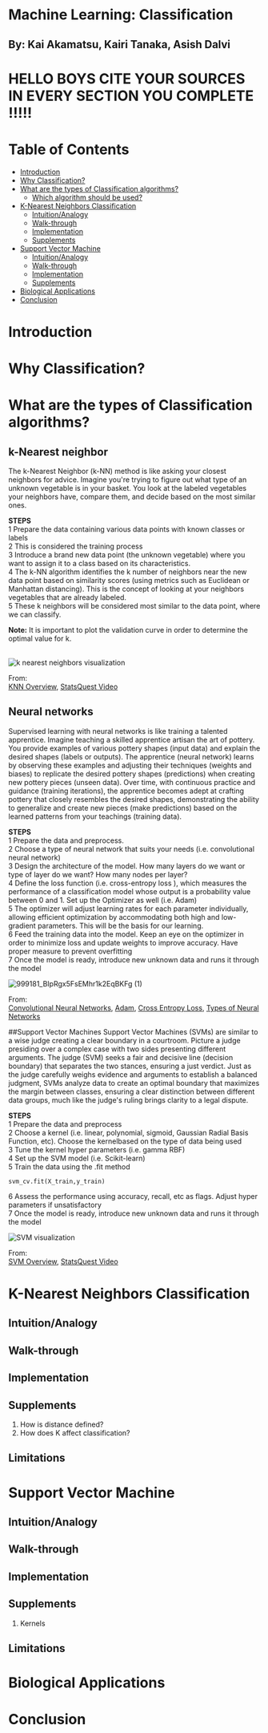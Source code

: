 # Machine Learning: Classification  
## By: Kai Akamatsu, Kairi Tanaka, Asish Dalvi

# HELLO BOYS CITE YOUR SOURCES IN EVERY SECTION YOU COMPLETE !!!!!

# Table of Contents 
- [Introduction](https://github.com/kaiakamatsu/BENG183-Classification/blob/main/Classification.md#introduction)
- [Why Classification?](https://github.com/kaiakamatsu/BENG183-Classification/blob/main/Classification.md#why-classification)
- [What are the types of Classification algorithms?](https://github.com/kaiakamatsu/BENG183-Classification/blob/main/Classification.md#what-are-the-types-of-classification-algorithms)
  - [Which algorithm should be used?](https://github.com/kaiakamatsu/BENG183-Classification/blob/main/Classification.md#which-algorithm-should-be-used
)
- [K-Nearest Neighbors Classification](https://github.com/kaiakamatsu/BENG183-Classification/blob/main/Classification.md#k-nearest-neighbors-classification)
  - [Intuition/Analogy](https://github.com/kaiakamatsu/BENG183-Classification/blob/main/Classification.md#intuitionanalogy)
  - [Walk-through](https://github.com/kaiakamatsu/BENG183-Classification/blob/main/Classification.md#walk-through)
  - [Implementation](https://github.com/kaiakamatsu/BENG183-Classification/blob/main/Classification.md#implementation)
  - [Supplements](https://github.com/kaiakamatsu/BENG183-Classification/blob/main/Classification.md#supplements)
- [Support Vector Machine](https://github.com/kaiakamatsu/BENG183-Classification/blob/main/Classification.md#support-vector-machine)
  - [Intuition/Analogy](https://github.com/kaiakamatsu/BENG183-Classification/blob/main/Classification.md#intuitionanalogy-1)
  - [Walk-through](https://github.com/kaiakamatsu/BENG183-Classification/blob/main/Classification.md#walk-through-1)
  - [Implementation](https://github.com/kaiakamatsu/BENG183-Classification/blob/main/Classification.md#implementation-1)
  - [Supplements](https://github.com/kaiakamatsu/BENG183-Classification/blob/main/Classification.md#supplements-1)
- [Biological Applications](https://github.com/kaiakamatsu/BENG183-Classification/blob/main/Classification.md#biological-applications)
- [Conclusion](https://github.com/kaiakamatsu/BENG183-Classification/blob/main/Classification.md#conclusion)

# Introduction 

# Why Classification? 

# What are the types of Classification algorithms? 
## k-Nearest neighbor 
The k-Nearest Neighbor (k-NN) method is like asking your closest neighbors for advice. Imagine you're trying to figure out what type of an unknown vegetable is in your basket. You look at the labeled vegetables your neighbors have, compare them, and decide based on the most similar ones.
  
**STEPS**<br>
1 Prepare the data containing various data points with known classes or labels <br>
2 This is considered the training process<br>
3 Introduce a brand new data point (the unknown vegetable) where you want to assign it to a class based on its characteristics. <br>
4 The k-NN algorithm identifies the k number of neighbors near the new data point based on similarity scores (using metrics such as Euclidean or Manhattan distancing). This is the concept of looking at your neighbors vegetables that are already labeled. <br>
5 These k neighbors will be considered most similar to the data point, where we can classify.<br>
  
**Note:** It is important to plot the validation curve in order to determine the optimal value for k.<br>
<br>
  
![k nearest neighbors visualization](https://substackcdn.com/image/fetch/f_auto,q_auto:good,fl_progressive:steep/https%3A%2F%2Fbucketeer-e05bbc84-baa3-437e-9518-adb32be77984.s3.amazonaws.com%2Fpublic%2Fimages%2F9cc3fc86-5e8f-4e73-b4ad-ae0061b10c2b_800x585.gif)

From:<br>
[KNN Overview](https://www.ibm.com/topics/knn), [StatsQuest Video](https://www.youtube.com/watch?v=HVXime0nQeI&ab_channel=StatQuestwithJoshStarmer)


## Neural networks
Supervised learning with neural networks is like training a talented apprentice. Imagine teaching a skilled apprentice artisan the art of pottery. You provide examples of various pottery shapes (input data) and explain the desired shapes (labels or outputs). The apprentice (neural network) learns by observing these examples and adjusting their techniques (weights and biases) to replicate the desired pottery shapes (predictions) when creating new pottery pieces (unseen data). Over time, with continuous practice and guidance (training iterations), the apprentice becomes adept at crafting pottery that closely resembles the desired shapes, demonstrating the ability to generalize and create new pieces (make predictions) based on the learned patterns from your teachings (training data).<br>
  
**STEPS**<br>
1 Prepare the data and preprocess. <br>
2 Choose a type of neural network that suits your needs (i.e. convolutional neural network) <br>
3 Design the architecture of the model. How many layers do we want or type of layer do we want? How many nodes per layer? <br>
4 Define the loss function (i.e. cross-entropy loss ), which measures the performance of a classification model whose output is a probability value between 0 and 1. Set up the Optimizer as well (i.e. Adam) <br>
5 The optimizer will adjust learning rates for each parameter individually, allowing efficient optimization by accommodating both high and low-gradient parameters. This will be the basis for our learning. <br>
6 Feed the training data into the model. Keep an eye on the optimizer in order to minimize loss and update weights to improve accuracy. 
Have proper measure to prevent overfitting <br>
7 Once the  model is ready, introduce new unknown data and runs it through the model<br>
  
![999181_BIpRgx5FsEMhr1k2EqBKFg (1)](https://github.com/kaiakamatsu/BENG183-Classification/assets/64274901/5aa1041e-064a-4dc7-abf9-517f436ed85b)

From: <br>
[Convolutional Neural Networks](https://www.analyticsvidhya.com/blog/2021/07/convolution-neural-network-the-base-for-many-deep-learning-algorithms-cnn-illustrated-by-1-d-ecg-signal-physionet/), [Adam](https://www.analyticsvidhya.com/blog/2021/10/a-comprehensive-guide-on-deep-learning-optimizers/#:~:text=In%20summary%2C%20Adam%20optimizer%20is,weights%20during%20deep%20learning%20training), [Cross Entropy Loss](https://www.v7labs.com/blog/cross-entropy-loss-guide#:~:text=Cross%2Dentropy%20loss%2C%20or%20log,diverges%20from%20the%20actual%20label), [Types of Neural Networks](https://www.mygreatlearning.com/blog/types-of-neural-networks/)

##Support Vector Machines
Support Vector Machines (SVMs) are similar to a wise judge creating a clear boundary in a courtroom. Picture a judge presiding over a complex case with two sides presenting different arguments. The judge (SVM) seeks a fair and decisive line (decision boundary) that separates the two stances, ensuring a just verdict. Just as the judge carefully weighs evidence and arguments to establish a balanced judgment, SVMs analyze data to create an optimal boundary that maximizes the margin between classes, ensuring a clear distinction between different data groups, much like the judge's ruling brings clarity to a legal dispute.<br>
  
**STEPS**<br>
1 Prepare the data and preprocess <br>
2 Choose a kernel (i.e. linear, polynomial, sigmoid, Gaussian Radial Basis Function, etc). Choose the kernelbased on the type of data being used<br>
3 Tune the kernel hyper parameters (i.e. gamma RBF) <br>
4 Set up the SVM model (i.e. Scikit-learn) <br>
5 Train the data using the .fit method 
```
svm_cv.fit(X_train,y_train)
```
6 Assess the performance using accuracy, recall, etc as flags. Adjust hyper parameters if unsatisfactory <br>
7 Once the  model is ready, introduce new unknown data and runs it through the model<br>
  
![SVM visualization](https://github.com/kaiakamatsu/BENG183-Classification/assets/64274901/fea2349f-704a-4819-b6d8-c5db1ba8e049)

From:  
[SVM Overview](https://www.analyticsvidhya.com/blog/2021/10/support-vector-machinessvm-a-complete-guide-for-beginners/#h-kernels-in-support-vector-machine), [StatsQuest Video](https://www.youtube.com/watch?v=efR1C6CvhmE&ab_channel=StatQuestwithJoshStarmer)
# K-Nearest Neighbors Classification 

## Intuition/Analogy
## Walk-through
## Implementation
## Supplements
1. How is distance defined?
2. How does K affect classification?
## Limitations

# Support Vector Machine 

## Intuition/Analogy
## Walk-through
## Implementation
## Supplements
1. Kernels 
## Limitations

# Biological Applications 

# Conclusion 
